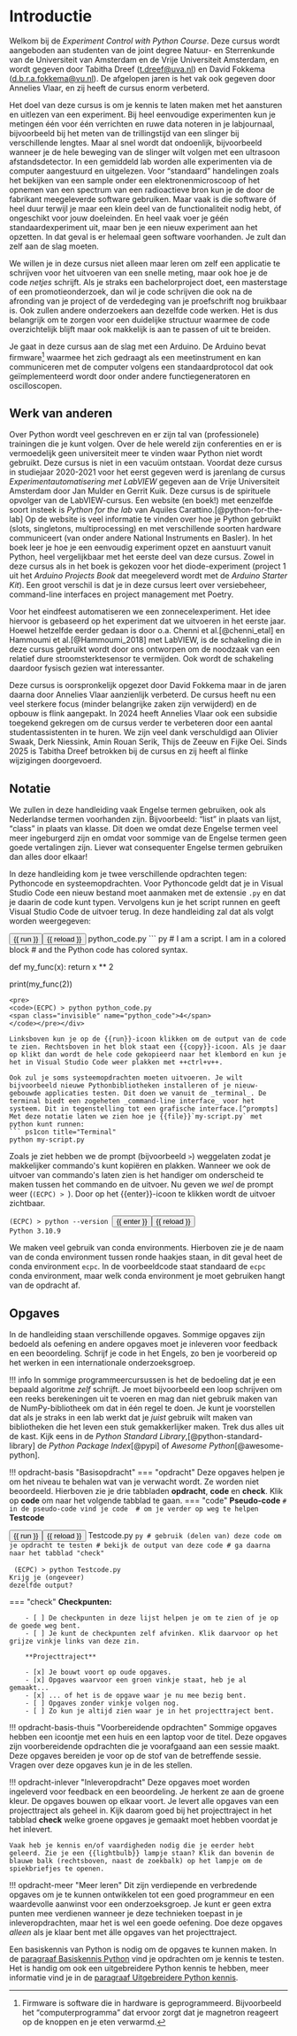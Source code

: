 # Introductie

Welkom bij de _Experiment Control with Python Course_. Deze cursus wordt aangeboden aan studenten van de joint degree Natuur- en Sterrenkunde van de Universiteit van Amsterdam en de Vrije Universiteit Amsterdam, en wordt gegeven door Tabitha Dreef ([t.dreef@uva.nl](mailto:t.dreef@uva.nl)) en David Fokkema ([d.b.r.a.fokkema@vu.nl](mailto:d.b.r.a.fokkema@vu.nl)). De afgelopen jaren is het vak ook gegeven door Annelies Vlaar, en zij heeft de cursus enorm verbeterd.

Het doel van deze cursus is om je kennis te laten maken met het aansturen en uitlezen van een experiment. Bij heel eenvoudige experimenten kun je metingen één voor één verrichten en ruwe data noteren in je labjournaal, bijvoorbeeld bij het meten van de trillingstijd van een slinger bij verschillende lengtes. Maar al snel wordt dat ondoenlijk, bijvoorbeeld wanneer je de hele beweging van de slinger wilt volgen met een ultrasoon afstandsdetector. In een gemiddeld lab worden alle experimenten via de computer aangestuurd en uitgelezen. Voor <q>standaard</q> handelingen zoals het bekijken van een sample onder een elektronenmicroscoop of het opnemen van een spectrum van een radioactieve bron kun je de door de fabrikant meegeleverde software gebruiken. Maar vaak is die software óf heel duur terwijl je maar een klein deel van de functionaliteit nodig hebt, óf ongeschikt voor jouw doeleinden. En heel vaak voer je géén standaardexperiment uit, maar ben je een nieuw experiment aan het opzetten. In dat geval is er helemaal geen software voorhanden. Je zult dan zelf aan de slag moeten.

We willen je in deze cursus niet alleen maar leren om zelf een applicatie te schrijven voor het uitvoeren van een snelle meting, maar ook hoe je de code _netjes_ schrijft. Als je straks een bachelorproject doet, een masterstage of een promotieonderzoek, dan wil je code schrijven die ook na de afronding van je project of de verdedeging van je proefschrift nog bruikbaar is. Ook zullen andere onderzoekers aan dezelfde code werken. Het is dus belangrijk om te zorgen voor een duidelijke structuur waarmee de code overzichtelijk blijft maar ook makkelijk is aan te passen of uit te breiden.

Je gaat in deze cursus aan de slag met een Arduino. De Arduino bevat firmware[^firmware] waarmee het zich gedraagt als een meetinstrument en kan communiceren met de computer volgens een standaardprotocol dat ook geïmplementeerd wordt door onder andere functiegeneratoren en oscilloscopen.

[^firmware]: Firmware is software die in hardware is geprogrammeerd. Bijvoorbeeld het <q>computerprogramma</q> dat ervoor zorgt dat je magnetron reageert op de knoppen en je eten verwarmd.

## Werk van anderen

Over Python wordt veel geschreven en er zijn tal van (professionele) trainingen die je kunt volgen. Over de hele wereld zijn conferenties en er is vermoedelijk geen universiteit meer te vinden waar Python niet wordt gebruikt. Deze cursus is niet in een vacuüm ontstaan. Voordat deze cursus in studiejaar 2020-2021 voor het eerst gegeven werd is jarenlang de cursus _Experimentautomatisering met LabVIEW_ gegeven aan de Vrije Universiteit Amsterdam door Jan Mulder en Gerrit Kuik. Deze cursus is de spirituele opvolger van de LabVIEW-cursus. Een website (en boek!) met eenzelfde soort insteek is _Python for the lab_ van Aquiles Carattino.[@python-for-the-lab] Op de website is veel informatie te vinden over hoe je Python gebruikt (slots, singletons, multiprocessing) en met verschillende soorten hardware communiceert (van onder andere National Instruments en Basler). In het boek leer je hoe je een eenvoudig experiment opzet en aanstuurt vanuit Python, heel vergelijkbaar met het eerste deel van deze cursus. Zowel in deze cursus als in het boek is gekozen voor het diode-experiment (project 1 uit het _Arduino Projects Book_ dat meegeleverd wordt met de _Arduino Starter Kit_). Een groot verschil is dat je in deze cursus leert over versiebeheer, command-line interfaces en project management met Poetry.

Voor het eindfeest automatiseren we een zonnecelexperiment. Het idee hiervoor is gebaseerd op het experiment dat we uitvoeren in het eerste jaar. Hoewel hetzelfde eerder gedaan is door o.a. Chenni et al.[@chenni_etal] en Hammoumi et al.[@Hammoumi_2018] met LabVIEW, is de schakeling die in deze cursus gebruikt wordt door ons ontworpen om de noodzaak van een relatief dure stroomsterktesensor te vermijden. Ook wordt de schakeling daardoor fysisch gezien wat interessanter.

Deze cursus is oorspronkelijk opgezet door David Fokkema maar in de jaren daarna door Annelies Vlaar aanzienlijk verbeterd. De cursus heeft nu een veel sterkere focus (minder belangrijke zaken zijn verwijderd) en de opbouw is flink aangepakt. In 2024 heeft Annelies Vlaar ook een subsidie toegekend gekregen om de cursus verder te verbeteren door een aantal studentassistenten in te huren. We zijn veel dank verschuldigd aan Olivier Swaak, Derk Niessink, Amin Rouan Serik, Thijs de Zeeuw en Fijke Oei. Sinds 2025 is Tabitha Dreef betrokken bij de cursus en zij heeft al flinke wijzigingen doorgevoerd.


## Notatie

We zullen in deze handleiding vaak Engelse termen gebruiken, ook als Nederlandse termen voorhanden zijn. Bijvoorbeeld: <q>list</q> in plaats van lijst, <q>class</q> in plaats van klasse. Dit doen we omdat deze Engelse termen veel meer ingeburgerd zijn en omdat voor sommige van de Engelse termen geen goede vertalingen zijn. Liever wat consequenter Engelse termen gebruiken dan alles door elkaar!

In deze handleiding kom je twee verschillende opdrachten tegen: Pythoncode en systeemopdrachten. Voor Pythoncode geldt dat je in Visual Studio Code een nieuw bestand moet aanmaken met de extensie `.py` en dat je daarin de code kunt typen. Vervolgens kun je het script runnen en geeft Visual Studio Code de uitvoer terug. In deze handleiding zal dat als volgt worden weergegeven:

<div class="code-box"><button type="button" name="python_code" onclick="runScript('python_code')" class="run">{{ run }}</button><button type="button" name="python_code" onclick="runScript('python_code')" class="reload invisible">{{ reload }}</button> python_code.py
``` py
# I am a script. I am in a colored block
# and the Python code has colored syntax.

def my_func(x):
    return x ** 2

print(my_func(2))
```
<pre>
<code>(ECPC) > python python_code.py
<span class="invisible" name="python_code">4</span>
</code></pre></div>

Linksboven kun je op de {{run}}-icoon klikken om de output van de code te zien. Rechtsboven in het blok staat een {{copy}}-icoon. Als je daar op klikt dan wordt de hele code gekopieerd naar het klembord en kun je het in Visual Studio Code weer plakken met ++ctrl+v++.

Ook zul je soms systeemopdrachten moeten uitvoeren. Je wilt bijvoorbeeld nieuwe Pythonbibliotheken installeren of je nieuw-gebouwde applicaties testen. Dit doen we vanuit de _terminal_. De terminal biedt een zogeheten _command-line interface_ voor het systeem. Dit in tegenstelling tot een grafische interface.[^prompts] Met deze notatie laten we zien hoe je {{file}}`my-script.py` met python kunt runnen:
``` ps1con title="Terminal"
python my-script.py
```
Zoals je ziet hebben we de prompt (bijvoorbeeld `>`) weggelaten zodat je makkelijker commando's kunt kopiëren en plakken. Wanneer we ook de uitvoer van commando's laten zien is het handiger om onderscheid te maken tussen het commando en de uitvoer. Nu geven we _wel_ de prompt weer (`(ECPC) > `). Door op het {{enter}}-icoon te klikken wordt de uitvoer zichtbaar.
<pre><code>(ECPC) > python --version <button type="button" name="--version_index" onclick="runScript('--version_index')">{{ enter }}</button><button type="button" name="--version_index" onclick="runScript('--version_index')" class="invisible">{{ reload }}</button>
<span class="invisible" name="--version_index">Python 3.10.9</span>
</code></pre>

[^prompts]: Er bestaan verschillende _terminal emulators_, meestal afhankelijk van het besturingssysteem &mdash; al heeft Windows zelf al drie verschillende prompts: de _command prompt_, de _powershell prompt_ en tegenwoordig (voorkeur) de _Windows Terminal_. Een terminal ziet eruit als een tekstvenster. Hierbinnen verschijnt een prompt. Dit is een klein stukje tekst dat aangeeft waar je je opdrachten kunt intypen. In MacOS en Linux is de prompt vaak een `$`-teken. In Windows ziet het er vaak uit als `C:\>` of `PS>`. In veel documentatie op internet wordt de `$`-prompt gebruikt.

We maken veel gebruik van conda environments. Hierboven zie je de naam van de conda environment tussen ronde haakjes staan, in dit geval heet de conda environment `ecpc`. In de voorbeeldcode staat standaard de `ecpc` conda environment, maar welk conda environment je moet gebruiken hangt van de opdracht af.

## Opgaves

In de handleiding staan verschillende opgaves. Sommige opgaves zijn bedoeld als oefening en andere opgaves moet je inleveren voor feedback en een beoordeling. Schrijf je code in het Engels, zo ben je voorbereid op het werken in een internationale onderzoeksgroep.

!!! info
    In sommige programmeercursussen is het de bedoeling dat je een bepaald algoritme _zelf_ schrijft. Je moet bijvoorbeeld een loop schrijven om een reeks berekeningen uit te voeren en mag dan niet gebruik maken van de NumPy-bibliotheek om dat in één regel te doen. Je kunt je voorstellen dat als je straks in een lab werkt dat je _juist_ gebruik wilt maken van bibliotheken die het leven een stuk gemakkerlijker maken. Trek dus alles uit de kast. Kijk eens in de _Python Standard Library_,[@python-standard-library] de _Python Package Index_[@pypi] of _Awesome Python_[@awesome-python].

!!! opdracht-basis "Basisopdracht"
    === "opdracht"
        Deze opgaves helpen je om het niveau te behalen wat van je verwacht wordt. Ze worden niet beoordeeld.
        Hierboven zie je drie tabbladen **opdracht**, **code** en **check**. Klik op **code** om naar het volgende tabblad te gaan.
    === "code"
        **Pseudo-code**
        ```
        # in de pseudo-code vind je code 
        # om je verder op weg te helpen
        ```
        **Testcode**
        <div class="code-box"><button type="button" name="Testcode_uitleg" onclick="runScript('Testcode_uitleg')" class="run">{{ run }}</button><button type="button" name="Testcode_uitleg" onclick="runScript('Testcode_uitleg')" class="reload invisible">{{ reload }}</button> Testcode.py
        ``` py
        # gebruik (delen van) deze code om je opdracht te testen
        # bekijk de output van deze code
        # ga daarna naar het tabblad "check"
        ```
        <pre>
        <code>(ECPC) > python Testcode.py
        <span class="invisible" name="Testcode_uitleg">Krijg je (ongeveer) dezelfde output?</span>
        </code></pre></div>
    === "check"
        **Checkpunten:**
    
        - [ ] De checkpunten in deze lijst helpen je om te zien of je op de goede weg bent. 
        - [ ] Je kunt de checkpunten zelf afvinken. Klik daarvoor op het grijze vinkje links van deze zin.

        **Projecttraject**
    
        - [x] Je bouwt voort op oude opgaves.
        - [x] Opgaves waarvoor een groen vinkje staat, heb je al gemaakt...
        - [x] ... of het is de opgave waar je nu mee bezig bent.
        - [ ] Opgaves zonder vinkje volgen nog.
        - [ ] Zo kun je altijd zien waar je in het projecttraject bent.

!!! opdracht-basis-thuis "Voorbereidende opdrachten"
    Sommige opgaves hebben een icoontje met een huis en een laptop voor de titel. Deze opgaves zijn voorbereidende opdrachten die je voorafgaand aan een sessie maakt. Deze opgaves bereiden je voor op de stof van de betreffende sessie. Vragen over deze opgaves kun je in de les stellen. 

!!! opdracht-inlever "Inleveropdracht"
    Deze opgaves moet worden ingeleverd voor feedback en een beoordeling. Je herkent ze aan de groene kleur. De opgaves bouwen op elkaar voort. Je levert alle opgaves van een projecttraject als geheel in. Kijk daarom goed bij het projecttraject in het tabblad **check** welke groene opgaves je gemaakt moet hebben voordat je het inlevert. 

    Vaak heb je kennis en/of vaardigheden nodig die je eerder hebt geleerd. Zie je een {{lightbulb}} lampje staan? Klik dan bovenin de blauwe balk (rechtsboven, naast de zoekbalk) op het lampje om de spiekbriefjes te openen.


!!! opdracht-meer "Meer leren"
    Dit zijn verdiepende en verbredende opgaves om je te kunnen ontwikkelen tot een goed programmeur en een waardevolle aanwinst voor een onderzoeksgroep. Je kunt er geen extra punten mee verdienen wanneer je deze technieken toepast in je inleveropdrachten, maar het is wel een goede oefening. Doe deze opgaves _alleen_ als je klaar bent met álle opgaves van het projecttraject.


Een basiskennis van Python is nodig om de opgaves te kunnen maken. In de [paragraaf Basiskennis Python](basis-python.md#basiskennis-python) vind je opdrachten om je kennis te testen. Het is handig om ook een uitgebreidere Python kennis te hebben, meer informatie vind je in de [paragraaf Uitgebreidere Python kennis](vervolg-python.md#uitgebreidere-python-kennis).

